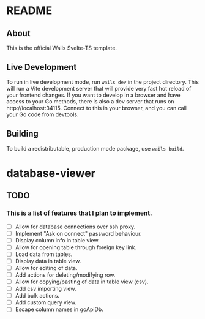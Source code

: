 # README

## About

This is the official Wails Svelte-TS template.

## Live Development

To run in live development mode, run `wails dev` in the project directory. This will run a Vite development
server that will provide very fast hot reload of your frontend changes. If you want to develop in a browser
and have access to your Go methods, there is also a dev server that runs on http://localhost:34115. Connect
to this in your browser, and you can call your Go code from devtools.

## Building

To build a redistributable, production mode package, use `wails build`.
# database-viewer

## TODO
### This is a list of features that I plan to implement.

- [ ] Allow for database connections over ssh proxy.
- [ ] Implement "Ask on connect" password behaviour.
- [ ] Display column info in table view.
- [ ] Allow for opening table through foreign key link.
- [ ] Load data from tables.
- [ ] Display data in table view.
- [ ] Allow for editing of data.
- [ ] Add actions for deleting/modifying row.
- [ ] Allow for copying/pasting of data in table view (csv).
- [ ] Add csv importing view.
- [ ] Add bulk actions.
- [ ] Add custom query view.
- [ ] Escape column names in goApiDb.